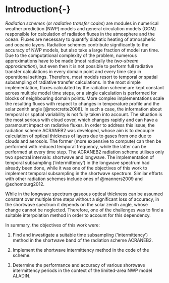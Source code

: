 Introduction{-}
============

*Radiation schemes* (or *radiative transfer codes*) are modules in numerical
weather prediction (NWP) models and general circulation models (GCM)
responsible for calculation of radiation fluxes in the atmosphere and the ocean.
Fluxes are necessary to quantify diabatic heating of atmospheric and oceanic
layers. Radiation schemes contribute significantly to the accuracy of NWP
models, but also take a large fraction of model run time. Due to the
computational complexity of the problem, numerous approximations have to be
made (most radically the *two-stream approximation*), but even then it is not
possible to perform full radiative transfer calculations in every domain point
and every time step in operational settings. Therefore, most models resort to
temporal or spatial subsampling of radiative transfer calculations.
In the most simple
implementation, fluxes calculated by the radiation scheme are kept constant
across multiple model time steps, or a single calculation is performed for
blocks of neighbouring domain points. More complex implementations
scale the resulting fluxes with respect to changes in temperature profile
and the solar zenith angle [@morcrette2008].
In such a case, the information about
temporal or spatial variability is not fully taken into account. The situation
is the most serious with cloud cover, which changes rapidly and can have
a paramount impact on radiative fluxes. In order to address this issue,
the radiation scheme ACRANEB2 was developed, whose aim is to decouple
calculation of optical thickness of layers due to gases from one due to
clouds and aerosols. The former (more expensive to compute)
can then be performed with reduced temporal frequency,
while the latter can be performed at every time step. The ACRANEB2
radiation scheme utilises only two spectral intervals: shortwave and longwave.
The implementation of temporal subsampling (‘intermittency’)
in the longwave spectrum had already been done,
while it was one of the objectives of this work to implement temporal
subsampling in the shortwave spectrum. Similar efforts with other
radiation schemes include ones of @manners2009 and @schomburg2012.


While in the longwave spectrum gaseous optical thickness can be assumed
constant over multiple time steps without a significant loss of accuracy,
in the shortwave spectrum it depends on the solar zenith angle, whose
change cannot be neglected. Therefore, one of the challenges was to find
a suitable interpolation method in order to account for this dependency.

In summary, the objectives of this work were:

1. Find and investigate a suitable time subsampling (‘intermittency’) method
in the shortwave band of the radiation scheme ACRANEB2.

2. Implement the shortwave intermittency method in the code of the scheme.

3. Determine the performance and accuracy of various
shortwave intermittency periods in the context of the
limited-area NWP model ALADIN.
